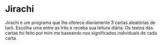 # Jirachi
Jirachi é um programa que lhe oferece diariamente 3 cartas aleatórias de tarô. Escolha uma entre as três e receba sua leitura diária. Os textos das cartas foi feito por mim me baseando nos significados individuais de cada carta. 
